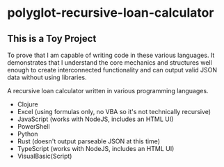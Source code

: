 # polyglot-recursive-loan-calculator

## This is a Toy Project

To prove that I am capable of writing code in these various languages. It demonstrates that I understand the core mechanics and structures well enough to create interconnected functionality and can output valid JSON data without using libraries.

A recursive loan calculator written in various programming languages.

- Clojure
- Excel (using formulas only, no VBA so it's not technically recursive)
- JavaScript (works with NodeJS, includes an HTML UI)
- PowerShell
- Python
- Rust (doesn't output parseable JSON at this time)
- TypeScript (works with NodeJS, includes an HTML UI)
- VisualBasic(Script)
